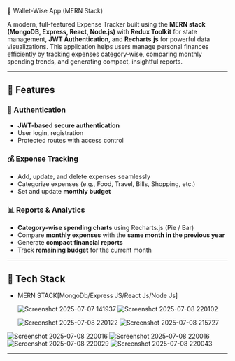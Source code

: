 💸 Wallet-Wise App (MERN Stack)

A modern, full-featured Expense Tracker built using the **MERN stack (MongoDB, Express, React, Node.js)** with **Redux Toolkit** for state management, **JWT Authentication**, and **Recharts.js** for powerful data visualizations. This application helps users manage personal finances efficiently by tracking expenses category-wise, comparing monthly spending trends, and generating compact, insightful reports.

---


## 🚀 Features

### 🔐 Authentication
- **JWT-based secure authentication**
- User login, registration
- Protected routes with access control

### 💰 Expense Tracking
- Add, update, and delete expenses seamlessly
- Categorize expenses (e.g., Food, Travel, Bills, Shopping, etc.)
- Set and update **monthly budget**

### 📊 Reports & Analytics
- **Category-wise spending charts** using Recharts.js (Pie / Bar)
- Compare **monthly expenses** with the **same month in the previous year**
- Generate **compact financial reports**
- Track **remaining budget** for the current month



---

## 🧰 Tech Stack
- MERN STACK[MongoDb/Express JS/React Js/Node Js]

  ![Screenshot 2025-07-07 141937](https://github.com/user-attachments/assets/f111f50f-1685-4017-ba51-3a4b0aff4de4)
  ![Screenshot 2025-07-08 220102](https://github.com/user-attachments/assets/870f7c9b-d92c-4820-aca4-ea9d4893046b)

  ![Screenshot 2025-07-08 220122](https://github.com/user-attachments/assets/65c1a4c6-e460-4618-bd9e-65453fe5fb6a)
  ![Screenshot 2025-07-08 215727](https://github.com/user-attachments/assets/c9a202d8-66ba-4991-9e46-04c1357e051b)

![Screenshot 2025-07-08 220016](https://github.com/user-attachments/assets/6b8ba9bc-856b-46b9-b66a-ce40f2b95788)
![Screenshot 2025-07-08 220016](https://github.com/user-attachments/assets/a670f7de-ff1f-4b90-8e5f-4816387ffd0b)
![Screenshot 2025-07-08 220029](https://github.com/user-attachments/assets/52eaa92b-aedf-4a3b-8248-5f3f2d7372db)
![Screenshot 2025-07-08 220043](https://github.com/user-attachments/assets/90427f92-b91e-44b9-9887-0e1122bfb608)





---


